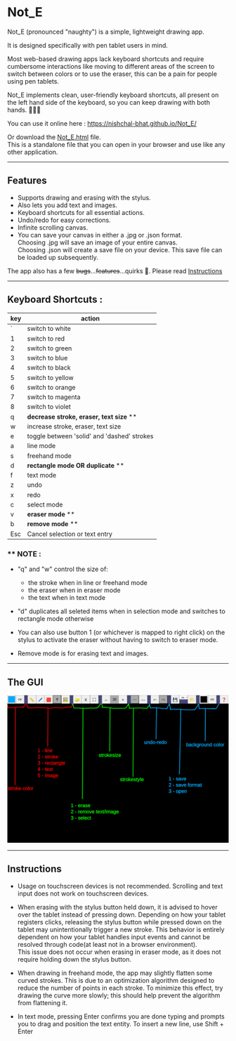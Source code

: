 # Not_E

Not_E (pronounced "naughty") is a simple, lightweight drawing app.

It is designed specifically with pen tablet users in mind.

Most web-based drawing apps lack keyboard shortcuts and require cumbersome interactions like moving to different areas of the screen to switch between colors or to use the eraser, this can be a pain for people using pen tablets.

Not_E implements clean, user-friendly keyboard shortcuts, all present on the left hand side of the keyboard, so you can keep drawing with both hands. 🫲😁🫱

You can use it online here : https://nishchal-bhat.github.io/Not_E/

Or download the [Not_E.html](./Not_E.html) file.<br>
This is a standalone file that you can open in your browser and use like any other application.

---
## Features
- Supports drawing and erasing with the stylus.
- Also lets you add text and images.
- Keyboard shortcuts for all essential actions.
- Undo/redo for easy corrections.
- Infinite scrolling canvas.
- You can save your canvas in either a .jpg or .json format. <br>
Choosing .jpg will save an image of your entire canvas.<br>
Choosing .json will create a save file on your device. This save file can be loaded up subsequently.

The app also has a few ~~bugs~~...~~features~~...quirks 🤭. Please read [Instructions](https://github.com/Nishchal-Bhat/Not_E?tab=readme-ov-file#instructions)

---
## Keyboard Shortcuts : 
|key|action|
|-|-|
|`|switch to white|
|1|switch to red|
|2|switch to green|
|3|switch to blue|
|4|switch to black|
|5|switch to yellow|
|6|switch to orange|
|7|switch to magenta|
|8|switch to violet|
|q|__decrease stroke, eraser, text size__ **|
|w|increase stroke, eraser, text size|
|e|toggle between 'solid' and 'dashed' strokes|
|a|line mode|
|s|freehand mode|
|d|__rectangle mode OR duplicate__ **|
|f|text mode|
|z|undo|
|x|redo|
|c|select mode|
|v|__eraser mode__ **|
|b|__remove mode__ **|
|Esc|Cancel selection or text entry|

### ** __NOTE__ : 
- "q" and "w" control the size of:
  - the stroke when in line or freehand mode
  - the eraser when in eraser mode
  - the text when in text mode

- "d" duplicates all seleted items when in selection mode and switches to rectangle mode otherwise

- You can also use button 1 (or whichever is mapped to right click) on the stylus to activate the eraser without having to switch to eraser mode.

- Remove mode is for erasing text and images.


---
## The GUI
![Notes App Screenshot](./GUI_manual.png)

---
## Instructions

- Usage on touchscreen devices is not recommended. Scrolling and text input does not work on touchscreen devices.
 
- When erasing with the stylus button held down, it is advised to hover over the tablet instead of pressing down. Depending on how your tablet registers clicks, releasing the stylus button while pressed down on the tablet may unintentionally trigger a new stroke. This behavior is entirely dependent on how your tablet handles input events and cannot be resolved through code(at least not in a browser environment).<br>
This issue does not occur when erasing in eraser mode, as it does not require holding down the stylus button.

- When drawing in freehand mode, the app may slightly flatten some curved strokes. This is due to an optimization algorithm designed to reduce the number of points in each stroke. To minimize this effect, try drawing the curve more slowly; this should help prevent the algorithm from flattening it.

- In text mode, pressing Enter confirms you are done typing and prompts you to drag and position the text entity. To insert a new line, use Shift + Enter
